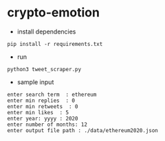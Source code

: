 # crypto-emotion

- install dependencies

```
pip install -r requirements.txt

```

- run

```
python3 tweet_scraper.py
```

- sample input

```
enter search term  : ethereum
enter min replies  : 0
enter min retweets  : 0
enter min likes  : 5
enter year: yyyy : 2020
enter number of months: 12
enter output file path : ./data/ethereum2020.json
```
